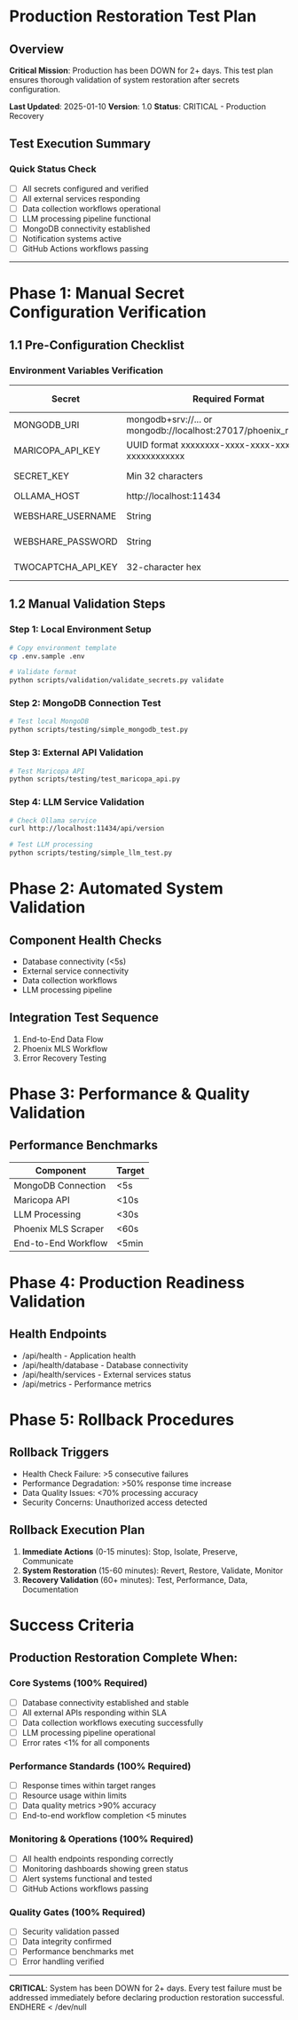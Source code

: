 # Production Restoration Test Plan

## Overview

**Critical Mission**: Production has been DOWN for 2+ days. This test plan ensures thorough validation of system restoration after secrets configuration.

**Last Updated**: 2025-01-10
**Version**: 1.0
**Status**: CRITICAL - Production Recovery

## Test Execution Summary

### Quick Status Check
- [ ] All secrets configured and verified
- [ ] All external services responding  
- [ ] Data collection workflows operational
- [ ] LLM processing pipeline functional
- [ ] MongoDB connectivity established
- [ ] Notification systems active
- [ ] GitHub Actions workflows passing

---

# Phase 1: Manual Secret Configuration Verification

## 1.1 Pre-Configuration Checklist

### Environment Variables Verification

| Secret | Required Format | Validation Method |
|--------|----------------|-------------------|
| MONGODB_URI | mongodb+srv://... or mongodb://localhost:27017/phoenix_real_estate | Connection test |
| MARICOPA_API_KEY | UUID format xxxxxxxx-xxxx-xxxx-xxxx-xxxxxxxxxxxx | API call test |
| SECRET_KEY | Min 32 characters | Length validation |
| OLLAMA_HOST | http://localhost:11434 | Health check |
| WEBSHARE_USERNAME | String | Authentication test |
| WEBSHARE_PASSWORD | String | Authentication test |
| TWOCAPTCHA_API_KEY | 32-character hex | Balance check |

## 1.2 Manual Validation Steps

### Step 1: Local Environment Setup
```bash
# Copy environment template
cp .env.sample .env

# Validate format
python scripts/validation/validate_secrets.py validate
```

### Step 2: MongoDB Connection Test
```bash
# Test local MongoDB
python scripts/testing/simple_mongodb_test.py
```

### Step 3: External API Validation
```bash
# Test Maricopa API
python scripts/testing/test_maricopa_api.py
```

### Step 4: LLM Service Validation  
```bash
# Check Ollama service
curl http://localhost:11434/api/version

# Test LLM processing
python scripts/testing/simple_llm_test.py
```

# Phase 2: Automated System Validation

## Component Health Checks
- Database connectivity (<5s)
- External service connectivity 
- Data collection workflows
- LLM processing pipeline

## Integration Test Sequence
1. End-to-End Data Flow
2. Phoenix MLS Workflow
3. Error Recovery Testing

# Phase 3: Performance & Quality Validation

## Performance Benchmarks

| Component | Target |
|-----------|--------|
| MongoDB Connection | <5s |
| Maricopa API | <10s |
| LLM Processing | <30s |
| Phoenix MLS Scraper | <60s |
| End-to-End Workflow | <5min |

# Phase 4: Production Readiness Validation

## Health Endpoints
- /api/health - Application health
- /api/health/database - Database connectivity
- /api/health/services - External services status
- /api/metrics - Performance metrics

# Phase 5: Rollback Procedures

## Rollback Triggers
- Health Check Failure: >5 consecutive failures
- Performance Degradation: >50% response time increase
- Data Quality Issues: <70% processing accuracy
- Security Concerns: Unauthorized access detected

## Rollback Execution Plan
1. **Immediate Actions** (0-15 minutes): Stop, Isolate, Preserve, Communicate
2. **System Restoration** (15-60 minutes): Revert, Restore, Validate, Monitor
3. **Recovery Validation** (60+ minutes): Test, Performance, Data, Documentation

# Success Criteria

## Production Restoration Complete When:

### Core Systems (100% Required)
- [ ] Database connectivity established and stable
- [ ] All external APIs responding within SLA
- [ ] Data collection workflows executing successfully
- [ ] LLM processing pipeline operational
- [ ] Error rates <1% for all components

### Performance Standards (100% Required)  
- [ ] Response times within target ranges
- [ ] Resource usage within limits
- [ ] Data quality metrics >90% accuracy
- [ ] End-to-end workflow completion <5 minutes

### Monitoring & Operations (100% Required)
- [ ] All health endpoints responding correctly
- [ ] Monitoring dashboards showing green status
- [ ] Alert systems functional and tested
- [ ] GitHub Actions workflows passing

### Quality Gates (100% Required)
- [ ] Security validation passed
- [ ] Data integrity confirmed
- [ ] Performance benchmarks met
- [ ] Error handling verified

---

**CRITICAL**: System has been DOWN for 2+ days. Every test failure must be addressed immediately before declaring production restoration successful.
ENDHERE < /dev/null
